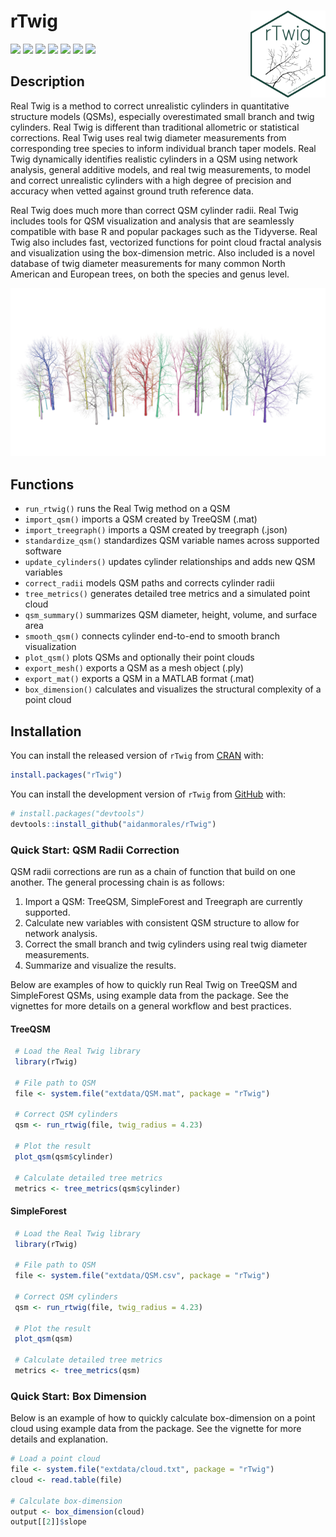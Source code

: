 
<!-- README.md is generated from README.Rmd. Please edit that file -->

# rTwig <img src="man/figures/logo.svg" align="right" height="139"/>

<!-- badges: start -->

[![](https://www.r-pkg.org/badges/version/rTwig)](https://cran.r-project.org/package=rTwig)
![](https://aidanmorales.r-universe.dev/badges/rTwig)
[![](https://github.com/aidanmorales/rTwig/actions/workflows/R-CMD-check.yaml/badge.svg)](https://github.com/aidanmorales/rTwig/actions/workflows/R-CMD-check.yaml)
[![](https://img.shields.io/github/last-commit/aidanmorales/rTwig.svg)](https://github.com/aidanmorales/rTwig/commits/main)
[![](http://cranlogs.r-pkg.org/badges/grand-total/rTwig)](https://cran.r-project.org/package=rTwig)
[![](http://cranlogs.r-pkg.org/badges/last-month/rTwig)](https://cran.r-project.org/package=rTwig)
[![](https://img.shields.io/badge/license-GPL%20(%3E=%203)-orchid.svg)](https://cran.r-project.org/web/licenses/GPL-3)

<!-- badges: end -->

## Description

Real Twig is a method to correct unrealistic cylinders in quantitative
structure models (QSMs), especially overestimated small branch and twig
cylinders. Real Twig is different than traditional allometric or
statistical corrections. Real Twig uses real twig diameter measurements
from corresponding tree species to inform individual branch taper
models. Real Twig dynamically identifies realistic cylinders in a QSM
using network analysis, general additive models, and real twig
measurements, to model and correct unrealistic cylinders with a high
degree of precision and accuracy when vetted against ground truth
reference data.

Real Twig does much more than correct QSM cylinder radii. Real Twig
includes tools for QSM visualization and analysis that are seamlessly
compatible with base R and popular packages such as the Tidyverse. Real
Twig also includes fast, vectorized functions for point cloud fractal
analysis and visualization using the box-dimension metric. Also included
is a novel database of twig diameter measurements for many common North
American and European trees, on both the species and genus level.

<img src="man/figures/Plot_rTwig.png"/>

## Functions

- `run_rtwig()` runs the Real Twig method on a QSM
- `import_qsm()` imports a QSM created by TreeQSM (.mat)
- `import_treegraph()` imports a QSM created by treegraph (.json)
- `standardize_qsm()` standardizes QSM variable names across supported
  software
- `update_cylinders()` updates cylinder relationships and adds new QSM
  variables
- `correct_radii` models QSM paths and corrects cylinder radii
- `tree_metrics()` generates detailed tree metrics and a simulated point
  cloud
- `qsm_summary()` summarizes QSM diameter, height, volume, and surface
  area
- `smooth_qsm()` connects cylinder end-to-end to smooth branch
  visualization
- `plot_qsm()` plots QSMs and optionally their point clouds
- `export_mesh()` exports a QSM as a mesh object (.ply)
- `export_mat()` exports a QSM in a MATLAB format (.mat)
- `box_dimension()` calculates and visualizes the structural complexity
  of a point cloud

## Installation

You can install the released version of `rTwig` from
[CRAN](https://cran.r-project.org/package=rTwig) with:

``` r
install.packages("rTwig")
```

You can install the development version of `rTwig` from
[GitHub](https://github.com/aidanmorales/rTwig) with:

``` r
# install.packages("devtools")
devtools::install_github("aidanmorales/rTwig")
```

### Quick Start: QSM Radii Correction

QSM radii corrections are run as a chain of function that build on one
another. The general processing chain is as follows:

1.  Import a QSM: TreeQSM, SimpleForest and Treegraph are currently
    supported.
2.  Calculate new variables with consistent QSM structure to allow for
    network analysis.
3.  Correct the small branch and twig cylinders using real twig diameter
    measurements.
4.  Summarize and visualize the results.

Below are examples of how to quickly run Real Twig on TreeQSM and
SimpleForest QSMs, using example data from the package. See the
vignettes for more details on a general workflow and best practices.

#### TreeQSM

``` r
 # Load the Real Twig library
 library(rTwig)
 
 # File path to QSM
 file <- system.file("extdata/QSM.mat", package = "rTwig")
 
 # Correct QSM cylinders
 qsm <- run_rtwig(file, twig_radius = 4.23)
 
 # Plot the result
 plot_qsm(qsm$cylinder)
 
 # Calculate detailed tree metrics
 metrics <- tree_metrics(qsm$cylinder)
```

#### SimpleForest

``` r
 # Load the Real Twig library
 library(rTwig)
 
 # File path to QSM
 file <- system.file("extdata/QSM.csv", package = "rTwig")
 
 # Correct QSM cylinders
 qsm <- run_rtwig(file, twig_radius = 4.23)
 
 # Plot the result
 plot_qsm(qsm)
 
 # Calculate detailed tree metrics
 metrics <- tree_metrics(qsm)
```

### Quick Start: Box Dimension

Below is an example of how to quickly calculate box-dimension on a point
cloud using example data from the package. See the vignette for more
details and explanation.

``` r
# Load a point cloud
file <- system.file("extdata/cloud.txt", package = "rTwig")
cloud <- read.table(file)

# Calculate box-dimension
output <- box_dimension(cloud)
output[[2]]$slope
```
